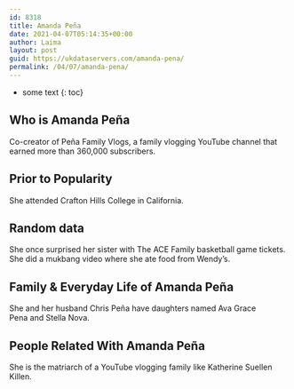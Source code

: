 ```yaml
---
id: 8318
title: Amanda Peña
date: 2021-04-07T05:14:35+00:00
author: Laima
layout: post
guid: https://ukdataservers.com/amanda-pena/
permalink: /04/07/amanda-pena/
---
```


* some text
{: toc}


## Who is Amanda Peña
                  
                  
                  
Co-creator of Peña Family Vlogs, a family vlogging YouTube channel that earned more than 360,000 subscribers. 
                  
              
            
              
            
                
                
                
## Prior to Popularity
                  
                  
                  
She attended Crafton Hills College in California. 
                  
              
            
              
            
                
                
                
## Random data
                  
                  
                  
She once surprised her sister with The ACE Family basketball game tickets. She did a mukbang video where she ate food from Wendy&#8217;s.
                  
              
            
              
            
                
                
                
## Family & Everyday Life of Amanda Peña
                  
                  
                  
She and her husband Chris Peña have daughters named Ava Grace Pena and Stella Nova. 
                  
              
            
              
            
                
                
                
## People Related With Amanda Peña
                  
                  
                  
She is the matriarch of a YouTube vlogging family like Katherine Suellen Killen.
                  
              
            
              
            
                
              
            
              
              
            
            
              
            
          
          
          